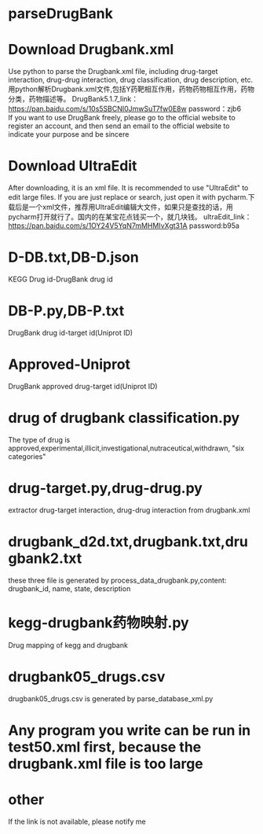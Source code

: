 # parseDrugBank
# Download Drugbank.xml
Use python to parse the Drugbank.xml file, including drug-target interaction, drug-drug interaction, drug classification, drug description, etc.用python解析Drugbank.xml文件,包括Y药靶相互作用，药物药物相互作用，药物分类，药物描述等。
DrugBank5.1.7_link：https://pan.baidu.com/s/10s5SBCNI0JmwSuT7fw0E8w password：zjb6               
If you want to use DrugBank freely, please go to the official website to register an account, and then send an email to the official website to indicate your purpose and be sincere
# Download UltraEdit
After downloading, it is an xml file. It is recommended to use "UltraEdit" to edit large files. If you are just replace or search, just open it with pycharm.下载后是一个xml文件，推荐用UltraEdit编辑大文件，如果只是查找的话，用pycharm打开就行了。国内的在某宝花点钱买一个，就几块钱。
ultraEdit_link：https://pan.baidu.com/s/1OY24V5YqN7mMHMIvXgt31A password:b95a 
# D-DB.txt,DB-D.json
KEGG Drug id-DrugBank drug id
# DB-P.py,DB-P.txt
DrugBank drug id-target id(Uniprot ID)
# Approved-Uniprot
DrugBank approved drug-target id(Uniprot ID)
# drug of drugbank classification.py
The type of drug is approved,experimental,illicit,investigational,nutraceutical,withdrawn,     "six categories"
# drug-target.py,drug-drug.py
extractor drug-target interaction, drug-drug interaction from drugbank.xml
# drugbank_d2d.txt,drugbank.txt,drugbank2.txt
these three file is generated by process_data_drugbank.py,content: drugbank_id, name, state, description
# kegg-drugbank药物映射.py
Drug mapping of kegg and drugbank
# drugbank05_drugs.csv
drugbank05_drugs.csv is generated by parse_database_xml.py
# Any program you write can be run in test50.xml first, because the drugbank.xml file is too large
# other
If the link is not available, please notify me
